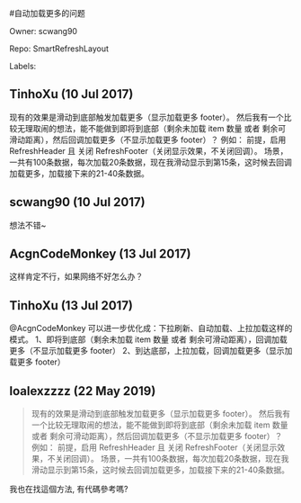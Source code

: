#自动加载更多的问题

Owner: scwang90

Repo: SmartRefreshLayout

Labels: 

## TinhoXu (10 Jul 2017)

现有的效果是滑动到底部触发加载更多（显示加载更多 footer）。
然后我有一个比较无理取闹的想法，能不能做到即将到底部（剩余未加载 item 数量 或者 剩余可滑动距离），然后回调加载更多（不显示加载更多 footer）？
例如：
前提，启用 RefreshHeader 且 关闭 RefreshFooter（关闭显示效果，不关闭回调）。
场景，一共有100条数据，每次加载20条数据，现在我滑动显示到第15条，这时候去回调加载更多，加载接下来的21-40条数据。



## scwang90 (10 Jul 2017)

想法不错~

## AcgnCodeMonkey (13 Jul 2017)

这样肯定不行，如果网络不好怎么办？

## TinhoXu (13 Jul 2017)

@AcgnCodeMonkey 
可以进一步优化成：下拉刷新、自动加载、上拉加载这样的模式。
1、即将到底部（剩余未加载 item 数量 或者 剩余可滑动距离），回调加载更多（不显示加载更多 footer）
2、到达底部，上拉加载，回调加载更多（显示加载更多 footer）

## loalexzzzz (22 May 2019)

> 现有的效果是滑动到底部触发加载更多（显示加载更多 footer）。
> 然后我有一个比较无理取闹的想法，能不能做到即将到底部（剩余未加载 item 数量 或者 剩余可滑动距离），然后回调加载更多（不显示加载更多 footer）？
> 例如：
> 前提，启用 RefreshHeader 且 关闭 RefreshFooter（关闭显示效果，不关闭回调）。
> 场景，一共有100条数据，每次加载20条数据，现在我滑动显示到第15条，这时候去回调加载更多，加载接下来的21-40条数据。

我也在找這個方法, 有代碼參考嗎?


